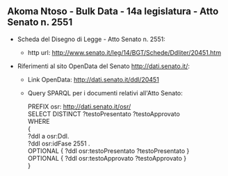 ## Akoma Ntoso - Bulk Data - 14a legislatura - Atto Senato n. 2551 ##

* Scheda del Disegno di Legge - Atto Senato n. 2551:
	* http url: http://www.senato.it/leg/14/BGT/Schede/Ddliter/20451.htm

* Riferimenti al sito OpenData del Senato http://dati.senato.it/:
	* Link OpenData: http://dati.senato.it/ddl/20451
	* Query SPARQL per i documenti relativi all'Atto Senato:

        PREFIX osr: <http://dati.senato.it/osr/>  
		SELECT DISTINCT ?testoPresentato ?testoApprovato  
		WHERE  
		{  
		    ?ddl a osr:Ddl.  
		    ?ddl osr:idFase 2551 .  
		    OPTIONAL { ?ddl osr:testoPresentato ?testoPresentato }  
		    OPTIONAL { ?ddl osr:testoApprovato ?testoApprovato }  
		}
		